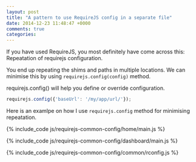 ```yaml
---
layout: post
title: "A pattern to use RequireJS config in a separate file"
date: 2014-12-23 11:48:47 +0000
comments: true
categories:
---
```

If you have used RequireJS, you most definitely have come across this: Repeatation of requirejs configuration.

You end up repeating the shims and paths in multiple locations. We can minimise this by using `requirejs.config(config)` method.

requirejs.config() will help you define or override configuration.

``` js
requirejs.config({'baseUrl': '/my/app/url/'});
```

Here is an examlpe on how I use `requirejs.config` method for minimising repeatation.

{% include_code js/requirejs-common-config/home/main.js %}

{% include_code js/requirejs-common-config/dashboard/main.js %}

{% include_code js/requirejs-common-config/common/rconfig.js %}
